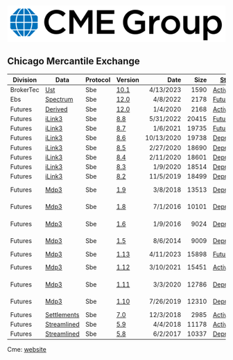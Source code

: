 [![Cme](https://github.com/Open-Markets-Initiative/Directory/blob/main/Organizations/Cme/Images/Logo.png)](http://www.cmegroup.com)


## Chicago Mercantile Exchange

| Division | Data | Protocol | Version | Date | Size | [Status][Omi.Glossary.Status] | [Testing][Omi.Glossary.Testing] | Specification |
| --- | --- | --- | --- | ---: | ---: | --- | --- | --- |
| BrokerTec | [Ust][Cme.BrokerTec.Ust.Sbe.v10.1.Dissector] | Sbe | [10.1][Cme.BrokerTec.Ust.Sbe.v10.1.Dissector] | 4/13/2023 | 1590 | [Active][Omi.Glossary.Status.Active] | [Beta][Omi.Glossary.Testing.Beta] | [url][Cme.BrokerTec.Ust.Sbe.v10.1.Url] - [xml][Cme.BrokerTec.Ust.Sbe.v10.1.Xml] |
| Ebs | [Spectrum][Cme.Ebs.Spectrum.Sbe.v12.0.Dissector] | Sbe | [12.0][Cme.Ebs.Spectrum.Sbe.v12.0.Dissector] | 4/8/2022 | 2178 | [Future][Omi.Glossary.Status.Future] | [Untested][Omi.Glossary.Testing.Untested] | [url][Cme.Ebs.Spectrum.Sbe.v12.0.Url] - [xml][Cme.Ebs.Spectrum.Sbe.v12.0.Xml] |
| Futures | [Derived][Cme.Futures.Derived.Sbe.v12.0.Dissector] | Sbe | [12.0][Cme.Futures.Derived.Sbe.v12.0.Dissector] | 1/4/2020 | 2168 | [Active][Omi.Glossary.Status.Active] | [Untested][Omi.Glossary.Testing.Untested] | [url][Cme.Futures.Derived.Sbe.v12.0.Url] - [xml][Cme.Futures.Derived.Sbe.v12.0.Xml] |
| Futures | [iLink3][Cme.Futures.iLink3.Sbe.v8.8.Dissector] | Sbe | [8.8][Cme.Futures.iLink3.Sbe.v8.8.Dissector] | 5/31/2022 | 20415 | [Future][Omi.Glossary.Status.Future] | [Verified][Omi.Glossary.Testing.Verified] | [url][Cme.Futures.iLink3.Sbe.v8.8.Url] - [xml][Cme.Futures.iLink3.Sbe.v8.8.Xml] |
| Futures | [iLink3][Cme.Futures.iLink3.Sbe.v8.7.Dissector] | Sbe | [8.7][Cme.Futures.iLink3.Sbe.v8.7.Dissector] | 1/6/2021 | 19735 | [Future][Omi.Glossary.Status.Future] | [Verified][Omi.Glossary.Testing.Verified] | [url][Cme.Futures.iLink3.Sbe.v8.7.Url] - [xml][Cme.Futures.iLink3.Sbe.v8.7.Xml] |
| Futures | [iLink3][Cme.Futures.iLink3.Sbe.v8.6.Dissector] | Sbe | [8.6][Cme.Futures.iLink3.Sbe.v8.6.Dissector] | 10/13/2020 | 19738 | [Deprecated][Omi.Glossary.Status.Deprecated] | [Untested][Omi.Glossary.Testing.Untested] | [url][Cme.Futures.iLink3.Sbe.v8.6.Url] - [xml][Cme.Futures.iLink3.Sbe.v8.6.Xml] |
| Futures | [iLink3][Cme.Futures.iLink3.Sbe.v8.5.Dissector] | Sbe | [8.5][Cme.Futures.iLink3.Sbe.v8.5.Dissector] | 2/27/2020 | 18690 | [Deprecated][Omi.Glossary.Status.Deprecated] | [Verified][Omi.Glossary.Testing.Verified] | [url][Cme.Futures.iLink3.Sbe.v8.5.Url] - [xml][Cme.Futures.iLink3.Sbe.v8.5.Xml] |
| Futures | [iLink3][Cme.Futures.iLink3.Sbe.v8.4.Dissector] | Sbe | [8.4][Cme.Futures.iLink3.Sbe.v8.4.Dissector] | 2/11/2020 | 18601 | [Deprecated][Omi.Glossary.Status.Deprecated] | [Untested][Omi.Glossary.Testing.Untested] | [url][Cme.Futures.iLink3.Sbe.v8.4.Url] - [xml][Cme.Futures.iLink3.Sbe.v8.4.Xml] |
| Futures | [iLink3][Cme.Futures.iLink3.Sbe.v8.3.Dissector] | Sbe | [8.3][Cme.Futures.iLink3.Sbe.v8.3.Dissector] | 1/9/2020 | 18514 | [Deprecated][Omi.Glossary.Status.Deprecated] | [Untested][Omi.Glossary.Testing.Untested] | [url][Cme.Futures.iLink3.Sbe.v8.3.Url] - [xml][Cme.Futures.iLink3.Sbe.v8.3.Xml] |
| Futures | [iLink3][Cme.Futures.iLink3.Sbe.v8.2.Dissector] | Sbe | [8.2][Cme.Futures.iLink3.Sbe.v8.2.Dissector] | 11/5/2019 | 18499 | [Deprecated][Omi.Glossary.Status.Deprecated] | [Verified][Omi.Glossary.Testing.Verified] | [url][Cme.Futures.iLink3.Sbe.v8.2.Url] - [xml][Cme.Futures.iLink3.Sbe.v8.2.Xml] |
| Futures | [Mdp3][Cme.Futures.Mdp3.Sbe.v1.9.Dissector] | Sbe | [1.9][Cme.Futures.Mdp3.Sbe.v1.9.Dissector] | 3/8/2018 | 13513 | [Deprecated][Omi.Glossary.Status.Deprecated] | [Verified][Omi.Glossary.Testing.Verified] | [url][Cme.Futures.Mdp3.Sbe.v1.9.Url] - [xml][Cme.Futures.Mdp3.Sbe.v1.9.Xml] - [ftp][Cme.Futures.Mdp3.Sbe.v1.9.Ftp] |
| Futures | [Mdp3][Cme.Futures.Mdp3.Sbe.v1.8.Dissector] | Sbe | [1.8][Cme.Futures.Mdp3.Sbe.v1.8.Dissector] | 7/1/2016 | 10101 | [Deprecated][Omi.Glossary.Status.Deprecated] | [Verified][Omi.Glossary.Testing.Verified] | [url][Cme.Futures.Mdp3.Sbe.v1.8.Url] - [xml][Cme.Futures.Mdp3.Sbe.v1.8.Xml] - [ftp][Cme.Futures.Mdp3.Sbe.v1.8.Ftp] |
| Futures | [Mdp3][Cme.Futures.Mdp3.Sbe.v1.6.Dissector] | Sbe | [1.6][Cme.Futures.Mdp3.Sbe.v1.6.Dissector] | 1/9/2016 | 9024 | [Deprecated][Omi.Glossary.Status.Deprecated] | [Verified][Omi.Glossary.Testing.Verified] | [url][Cme.Futures.Mdp3.Sbe.v1.6.Url] - [xml][Cme.Futures.Mdp3.Sbe.v1.6.Xml] - [ftp][Cme.Futures.Mdp3.Sbe.v1.6.Ftp] |
| Futures | [Mdp3][Cme.Futures.Mdp3.Sbe.v1.5.Dissector] | Sbe | [1.5][Cme.Futures.Mdp3.Sbe.v1.5.Dissector] | 8/6/2014 | 9009 | [Deprecated][Omi.Glossary.Status.Deprecated] | [Verified][Omi.Glossary.Testing.Verified] | [url][Cme.Futures.Mdp3.Sbe.v1.5.Url] - [xml][Cme.Futures.Mdp3.Sbe.v1.5.Xml] - [ftp][Cme.Futures.Mdp3.Sbe.v1.5.Ftp] |
| Futures | [Mdp3][Cme.Futures.Mdp3.Sbe.v1.13.Dissector] | Sbe | [1.13][Cme.Futures.Mdp3.Sbe.v1.13.Dissector] | 4/11/2023 | 15898 | [Future][Omi.Glossary.Status.Future] | [Untested][Omi.Glossary.Testing.Untested] | [url][Cme.Futures.Mdp3.Sbe.v1.13.Url] - [xml][Cme.Futures.Mdp3.Sbe.v1.13.Xml] |
| Futures | [Mdp3][Cme.Futures.Mdp3.Sbe.v1.12.Dissector] | Sbe | [1.12][Cme.Futures.Mdp3.Sbe.v1.12.Dissector] | 3/10/2021 | 15451 | [Active][Omi.Glossary.Status.Active] | [Untested][Omi.Glossary.Testing.Untested] | [url][Cme.Futures.Mdp3.Sbe.v1.12.Url] - [xml][Cme.Futures.Mdp3.Sbe.v1.12.Xml] - [ftp][Cme.Futures.Mdp3.Sbe.v1.12.Ftp] |
| Futures | [Mdp3][Cme.Futures.Mdp3.Sbe.v1.11.Dissector] | Sbe | [1.11][Cme.Futures.Mdp3.Sbe.v1.11.Dissector] | 3/3/2020 | 12786 | [Deprecated][Omi.Glossary.Status.Deprecated] | [Untested][Omi.Glossary.Testing.Untested] | [url][Cme.Futures.Mdp3.Sbe.v1.11.Url] - [xml][Cme.Futures.Mdp3.Sbe.v1.11.Xml] - [ftp][Cme.Futures.Mdp3.Sbe.v1.11.Ftp] |
| Futures | [Mdp3][Cme.Futures.Mdp3.Sbe.v1.10.Dissector] | Sbe | [1.10][Cme.Futures.Mdp3.Sbe.v1.10.Dissector] | 7/26/2019 | 12310 | [Deprecated][Omi.Glossary.Status.Deprecated] | [Untested][Omi.Glossary.Testing.Untested] | [url][Cme.Futures.Mdp3.Sbe.v1.10.Url] - [xml][Cme.Futures.Mdp3.Sbe.v1.10.Xml] - [ftp][Cme.Futures.Mdp3.Sbe.v1.10.Ftp] |
| Futures | [Settlements][Cme.Futures.Settlements.Sbe.v7.0.Dissector] | Sbe | [7.0][Cme.Futures.Settlements.Sbe.v7.0.Dissector] | 12/3/2018 | 2985 | [Active][Omi.Glossary.Status.Active] | [Untested][Omi.Glossary.Testing.Untested] | [url][Cme.Futures.Settlements.Sbe.v7.0.Url] - [xml][Cme.Futures.Settlements.Sbe.v7.0.Xml] |
| Futures | [Streamlined][Cme.Futures.Streamlined.Sbe.v5.9.Dissector] | Sbe | [5.9][Cme.Futures.Streamlined.Sbe.v5.9.Dissector] | 4/4/2018 | 11178 | [Active][Omi.Glossary.Status.Active] | [Untested][Omi.Glossary.Testing.Untested] | [url][Cme.Futures.Streamlined.Sbe.v5.9.Url] - [xml][Cme.Futures.Streamlined.Sbe.v5.9.Xml] |
| Futures | [Streamlined][Cme.Futures.Streamlined.Sbe.v5.8.Dissector] | Sbe | [5.8][Cme.Futures.Streamlined.Sbe.v5.8.Dissector] | 6/2/2017 | 10337 | [Deprecated][Omi.Glossary.Status.Deprecated] | [Untested][Omi.Glossary.Testing.Untested] | [url][Cme.Futures.Streamlined.Sbe.v5.8.Url] - [xml][Cme.Futures.Streamlined.Sbe.v5.8.Xml] |


Cme: [website](http://www.cmegroup.com "Go to Chicago Mercantile Exchange")


[Omi.Glossary.Status]: https://github.com/Open-Markets-Initiative/Directory/blob/main/Glossary/Status.md "Protocol Deployment Status"
[Omi.Glossary.Status.Active]: https://github.com/Open-Markets-Initiative/Directory/blob/main/Glossary/Status.md "Deployment Status: Protocol is in active production"
[Omi.Glossary.Status.Deprecated]: https://github.com/Open-Markets-Initiative/Directory/blob/main/Glossary/Status.md "Deployment Status: Protocol is no longer in active use"
[Omi.Glossary.Status.Future]: https://github.com/Open-Markets-Initiative/Directory/blob/main/Glossary/Status.md "Deployment Status: Protocol is not yet deployed to an active production environment"
[Omi.Glossary.Status.Unknown]: https://github.com/Open-Markets-Initiative/Directory/blob/main/Glossary/Status.md "Deployment Status: Protocol deployment status is unknown"
[Omi.Glossary.Status.Header]: https://github.com/Open-Markets-Initiative/Directory/blob/main/Glossary/Status.md "Deployment Status: Header only protocol provided for debugging"
[Omi.Glossary.Testing]: https://github.com/Open-Markets-Initiative/Directory/blob/main/Glossary/Testing.md "Protocol Testing Status"
[Omi.Glossary.Testing.Verified]: https://github.com/Open-Markets-Initiative/Directory/blob/main/Glossary/Testing.md "Testing Status: Protocol has been tested on live data"
[Omi.Glossary.Testing.Incomplete]: https://github.com/Open-Markets-Initiative/Directory/blob/main/Glossary/Testing.md "Testing Status: Protocol has been tested on live data but contains known issues"
[Omi.Glossary.Testing.Beta]: https://github.com/Open-Markets-Initiative/Directory/blob/main/Glossary/Testing.md "Testing Status: Protocol has not been tested and structure is speculative"
[Omi.Glossary.Testing.Untested]: https://github.com/Open-Markets-Initiative/Directory/blob/main/Glossary/Testing.md "Testing Status: Protocol has not been tested on live data"

[Cme.Futures.Mdp3.Sbe.v1.5.Dissector]: https://github.com/Open-Markets-Initiative/wireshark-lua/blob/main/Cme/Cme_Futures_Mdp3_Sbe_v1_5_Dissector.lua "Cme Futures Mdp3 Sbe v1.5 Wireshark Dissector"
[Cme.Futures.Mdp3.Sbe.v1.5.Url]: https://www.cmegroup.com/confluence/display/EPICSANDBOX/CME+MDP+3.0+Market+Data "Chicago Mercantile Exchange 1.5 Url"
[Cme.Futures.Mdp3.Sbe.v1.5.Xml]: https://github.com/Open-Markets-Initiative/Directory/blob/main/Organizations/Cme/Specifications/Cme.Futures.Mdp3.Sbe.v.1.5.xml "Chicago Mercantile Exchange 1.5 Xml"
[Cme.Futures.Mdp3.Sbe.v1.5.Ftp]: ftp://ftp.cmegroup.com/SBEFix/Production/Templates "Chicago Mercantile Exchange 1.5 Ftp"
[Cme.Futures.Mdp3.Sbe.v1.6.Dissector]: https://github.com/Open-Markets-Initiative/wireshark-lua/blob/main/Cme/Cme_Futures_Mdp3_Sbe_v1_6_Dissector.lua "Cme Futures Mdp3 Sbe v1.6 Wireshark Dissector"
[Cme.Futures.Mdp3.Sbe.v1.6.Url]: https://www.cmegroup.com/confluence/display/EPICSANDBOX/CME+MDP+3.0+Market+Data "Chicago Mercantile Exchange 1.6 Url"
[Cme.Futures.Mdp3.Sbe.v1.6.Xml]: https://github.com/Open-Markets-Initiative/Directory/blob/main/Organizations/Cme/Specifications/Cme.Futures.Mdp3.Sbe.v1.6.xml "Chicago Mercantile Exchange 1.6 Xml"
[Cme.Futures.Mdp3.Sbe.v1.6.Ftp]: ftp://ftp.cmegroup.com/SBEFix/Production/Templates "Chicago Mercantile Exchange 1.6 Ftp"
[Cme.Futures.Mdp3.Sbe.v1.8.Dissector]: https://github.com/Open-Markets-Initiative/wireshark-lua/blob/main/Cme/Cme_Futures_Mdp3_Sbe_v1_8_Dissector.lua "Cme Futures Mdp3 Sbe v1.8 Wireshark Dissector"
[Cme.Futures.Mdp3.Sbe.v1.8.Url]: https://www.cmegroup.com/confluence/display/EPICSANDBOX/CME+MDP+3.0+Market+Data "Chicago Mercantile Exchange 1.8 Url"
[Cme.Futures.Mdp3.Sbe.v1.8.Xml]: https://github.com/Open-Markets-Initiative/Directory/blob/main/Organizations/Cme/Specifications/Cme.Futures.Mdp3.Sbe.v1.8.xml "Chicago Mercantile Exchange 1.8 Xml"
[Cme.Futures.Mdp3.Sbe.v1.8.Ftp]: ftp://ftp.cmegroup.com/SBEFix/Production/Templates "Chicago Mercantile Exchange 1.8 Ftp"
[Cme.Futures.Mdp3.Sbe.v1.9.Dissector]: https://github.com/Open-Markets-Initiative/wireshark-lua/blob/main/Cme/Cme_Futures_Mdp3_Sbe_v1_9_Dissector.lua "Cme Futures Mdp3 Sbe v1.9 Wireshark Dissector"
[Cme.Futures.Mdp3.Sbe.v1.9.Url]: https://www.cmegroup.com/confluence/display/EPICSANDBOX/CME+MDP+3.0+Market+Data "Chicago Mercantile Exchange 1.9 Url"
[Cme.Futures.Mdp3.Sbe.v1.9.Xml]: https://github.com/Open-Markets-Initiative/Directory/blob/main/Organizations/Cme/Specifications/Cme.Futures.Mdp3.Sbe.v1.9.xml "Chicago Mercantile Exchange 1.9 Xml"
[Cme.Futures.Mdp3.Sbe.v1.9.Ftp]: ftp://ftp.cmegroup.com/SBEFix/Production/Templates "Chicago Mercantile Exchange 1.9 Ftp"
[Cme.Futures.Mdp3.Sbe.v1.10.Dissector]: https://github.com/Open-Markets-Initiative/wireshark-lua/blob/main/Cme/Cme_Futures_Mdp3_Sbe_v1_10_Dissector.lua "Cme Futures Mdp3 Sbe v1.10 Wireshark Dissector"
[Cme.Futures.Mdp3.Sbe.v1.10.Url]: https://www.cmegroup.com/confluence/display/EPICSANDBOX/CME+MDP+3.0+Market+Data "Chicago Mercantile Exchange 1.10 Url"
[Cme.Futures.Mdp3.Sbe.v1.10.Xml]: https://github.com/Open-Markets-Initiative/Directory/blob/main/Organizations/Cme/Specifications/Cme.Futures.Mdp3.Sbe.v1.10.xml "Chicago Mercantile Exchange 1.10 Xml"
[Cme.Futures.Mdp3.Sbe.v1.10.Ftp]: ftp://ftp.cmegroup.com/SBEFix/Production/Templates "Chicago Mercantile Exchange 1.10 Ftp"
[Cme.Futures.Mdp3.Sbe.v1.11.Dissector]: https://github.com/Open-Markets-Initiative/wireshark-lua/blob/main/Cme/Cme_Futures_Mdp3_Sbe_v1_11_Dissector.lua "Cme Futures Mdp3 Sbe v1.11 Wireshark Dissector"
[Cme.Futures.Mdp3.Sbe.v1.11.Url]: https://www.cmegroup.com/confluence/display/EPICSANDBOX/CME+MDP+3.0+Market+Data "Chicago Mercantile Exchange 1.11 Url"
[Cme.Futures.Mdp3.Sbe.v1.11.Xml]: https://github.com/Open-Markets-Initiative/Directory/blob/main/Organizations/Cme/Specifications/Cme.Futures.Mdp3.Sbe.v1.11.xml "Chicago Mercantile Exchange 1.11 Xml"
[Cme.Futures.Mdp3.Sbe.v1.11.Ftp]: ftp://ftp.cmegroup.com/SBEFix/Production/Templates "Chicago Mercantile Exchange 1.11 Ftp"
[Cme.Futures.Mdp3.Sbe.v1.12.Dissector]: https://github.com/Open-Markets-Initiative/wireshark-lua/blob/main/Cme/Cme_Futures_Mdp3_Sbe_v1_12_Dissector.lua "Cme Futures Mdp3 Sbe v1.12 Wireshark Dissector"
[Cme.Futures.Mdp3.Sbe.v1.12.Url]: https://www.cmegroup.com/confluence/display/EPICSANDBOX/CME+MDP+3.0+Market+Data "Chicago Mercantile Exchange 1.12 Url"
[Cme.Futures.Mdp3.Sbe.v1.12.Xml]: https://github.com/Open-Markets-Initiative/Directory/blob/main/Organizations/Cme/Specifications/Cme.Futures.Mdp3.Sbe.v1.12.xml "Chicago Mercantile Exchange 1.12 Xml"
[Cme.Futures.Mdp3.Sbe.v1.12.Ftp]: ftp://ftp.cmegroup.com/SBEFix/Production/Templates "Chicago Mercantile Exchange 1.12 Ftp"
[Cme.Futures.Mdp3.Sbe.v1.13.Dissector]: https://github.com/Open-Markets-Initiative/wireshark-lua/blob/main/Cme/Cme_Futures_Mdp3_Sbe_v1_13_Dissector.lua "Cme Futures Mdp3 Sbe v1.13 Wireshark Dissector"
[Cme.Futures.Mdp3.Sbe.v1.13.Url]: https://www.cmegroup.com/confluence/display/EPICSANDBOX/CME+MDP+3.0+Market+Data "Chicago Mercantile Exchange 1.13 Url"
[Cme.Futures.Mdp3.Sbe.v1.13.Xml]: https://github.com/Open-Markets-Initiative/Directory/blob/main/Organizations/Cme/Specifications/Cme.Futures.Mdp3.Sbe.v1.13.xml "Chicago Mercantile Exchange 1.13 Xml"
[Cme.Futures.Streamlined.Sbe.v5.8.Dissector]: https://github.com/Open-Markets-Initiative/wireshark-lua/blob/main/Cme/Cme_Futures_Streamlined_Sbe_v5_8_Dissector.lua "Cme Futures Streamlined Sbe v5.8 Wireshark Dissector"
[Cme.Futures.Streamlined.Sbe.v5.8.Url]: https://www.cmegroup.com/confluence/display/EPICSANDBOX/SBE+-+Streamlined+Market+Data "Chicago Mercantile Exchange 5.8 Url"
[Cme.Futures.Streamlined.Sbe.v5.8.Xml]: https://github.com/Open-Markets-Initiative/Directory/blob/main/Organizations/Cme/Specifications/Cme.Futures.Streamlined.Sbe.v5.8.xml "Chicago Mercantile Exchange 5.8 Xml"
[Cme.Futures.Streamlined.Sbe.v5.9.Dissector]: https://github.com/Open-Markets-Initiative/wireshark-lua/blob/main/Cme/Cme_Futures_Streamlined_Sbe_v5_9_Dissector.lua "Cme Futures Streamlined Sbe v5.9 Wireshark Dissector"
[Cme.Futures.Streamlined.Sbe.v5.9.Url]: https://www.cmegroup.com/confluence/display/EPICSANDBOX/SBE+-+Streamlined+Market+Data "Chicago Mercantile Exchange 5.9 Url"
[Cme.Futures.Streamlined.Sbe.v5.9.Xml]: https://github.com/Open-Markets-Initiative/Directory/blob/main/Organizations/Cme/Specifications/Cme.Futures.Streamlined.Sbe.v5.9.xml "Chicago Mercantile Exchange 5.9 Xml"
[Cme.Futures.Settlements.Sbe.v7.0.Dissector]: https://github.com/Open-Markets-Initiative/wireshark-lua/blob/main/Cme/Cme_Futures_Settlements_Sbe_v7_0_Dissector.lua "Cme Futures Settlements Sbe v7.0 Wireshark Dissector"
[Cme.Futures.Settlements.Sbe.v7.0.Url]: https://www.cmegroup.com/confluence/display/EPICSANDBOX/SBE+-+Streamlined+Market+Data "Chicago Mercantile Exchange 7.0 Url"
[Cme.Futures.Settlements.Sbe.v7.0.Xml]: https://github.com/Open-Markets-Initiative/Directory/blob/main/Organizations/Cme/Specifications/Cme.Futures.Settlements.Sbe.v7.0.xml "Chicago Mercantile Exchange 7.0 Xml"
[Cme.Futures.iLink3.Sbe.v8.2.Dissector]: https://github.com/Open-Markets-Initiative/wireshark-lua/blob/main/Cme/Cme_Futures_iLink3_Sbe_v8_2_Dissector.lua "Cme Futures iLink3 Sbe v8.2 Wireshark Dissector"
[Cme.Futures.iLink3.Sbe.v8.2.Url]: https://www.cmegroup.com/confluence/display/EPICSANDBOX/iLink+3+-+Simple+Binary+Encoding "Chicago Mercantile Exchange 8.2 Url"
[Cme.Futures.iLink3.Sbe.v8.2.Xml]: https://github.com/Open-Markets-Initiative/Directory/blob/main/Organizations/Cme/Specifications/Cme.Futures.iLink3.Sbe.v8.2.xml "Chicago Mercantile Exchange 8.2 Xml"
[Cme.Futures.iLink3.Sbe.v8.3.Dissector]: https://github.com/Open-Markets-Initiative/wireshark-lua/blob/main/Cme/Cme_Futures_iLink3_Sbe_v8_3_Dissector.lua "Cme Futures iLink3 Sbe v8.3 Wireshark Dissector"
[Cme.Futures.iLink3.Sbe.v8.3.Url]: https://www.cmegroup.com/confluence/display/EPICSANDBOX/iLink+3+-+Simple+Binary+Encoding "Chicago Mercantile Exchange 8.3 Url"
[Cme.Futures.iLink3.Sbe.v8.3.Xml]: https://github.com/Open-Markets-Initiative/Directory/blob/main/Organizations/Cme/Specifications/Cme.Futures.iLink3.Sbe.v8.3.xml "Chicago Mercantile Exchange 8.3 Xml"
[Cme.Futures.iLink3.Sbe.v8.4.Dissector]: https://github.com/Open-Markets-Initiative/wireshark-lua/blob/main/Cme/Cme_Futures_iLink3_Sbe_v8_4_Dissector.lua "Cme Futures iLink3 Sbe v8.4 Wireshark Dissector"
[Cme.Futures.iLink3.Sbe.v8.4.Url]: https://www.cmegroup.com/confluence/display/EPICSANDBOX/iLink+3+-+Simple+Binary+Encoding "Chicago Mercantile Exchange 8.4 Url"
[Cme.Futures.iLink3.Sbe.v8.4.Xml]: https://github.com/Open-Markets-Initiative/Directory/blob/main/Organizations/Cme/Specifications/Cme.Futures.iLink3.Sbe.v8.4.xml "Chicago Mercantile Exchange 8.4 Xml"
[Cme.Futures.iLink3.Sbe.v8.5.Dissector]: https://github.com/Open-Markets-Initiative/wireshark-lua/blob/main/Cme/Cme_Futures_iLink3_Sbe_v8_5_Dissector.lua "Cme Futures iLink3 Sbe v8.5 Wireshark Dissector"
[Cme.Futures.iLink3.Sbe.v8.5.Url]: https://www.cmegroup.com/confluence/display/EPICSANDBOX/iLink+3+-+Simple+Binary+Encoding "Chicago Mercantile Exchange 8.5 Url"
[Cme.Futures.iLink3.Sbe.v8.5.Xml]: https://github.com/Open-Markets-Initiative/Directory/blob/main/Organizations/Cme/Specifications/Cme.Futures.iLink3.Sbe.v8.5.xml "Chicago Mercantile Exchange 8.5 Xml"
[Cme.Futures.iLink3.Sbe.v8.6.Dissector]: https://github.com/Open-Markets-Initiative/wireshark-lua/blob/main/Cme/Cme_Futures_iLink3_Sbe_v8_6_Dissector.lua "Cme Futures iLink3 Sbe v8.6 Wireshark Dissector"
[Cme.Futures.iLink3.Sbe.v8.6.Url]: https://www.cmegroup.com/confluence/display/EPICSANDBOX/iLink+3+-+Simple+Binary+Encoding "Chicago Mercantile Exchange 8.6 Url"
[Cme.Futures.iLink3.Sbe.v8.6.Xml]: https://github.com/Open-Markets-Initiative/Directory/blob/main/Organizations/Cme/Specifications/Cme.Futures.iLink3.Sbe.v8.6.xml "Chicago Mercantile Exchange 8.6 Xml"
[Cme.Futures.iLink3.Sbe.v8.7.Dissector]: https://github.com/Open-Markets-Initiative/wireshark-lua/blob/main/Cme/Cme_Futures_iLink3_Sbe_v8_7_Dissector.lua "Cme Futures iLink3 Sbe v8.7 Wireshark Dissector"
[Cme.Futures.iLink3.Sbe.v8.7.Url]: https://www.cmegroup.com/confluence/display/EPICSANDBOX/iLink+3+-+Simple+Binary+Encoding "Chicago Mercantile Exchange 8.7 Url"
[Cme.Futures.iLink3.Sbe.v8.7.Xml]: https://github.com/Open-Markets-Initiative/Directory/blob/main/Organizations/Cme/Specifications/Cme.Futures.iLink3.Sbe.v8.7.xml "Chicago Mercantile Exchange 8.7 Xml"
[Cme.Futures.iLink3.Sbe.v8.8.Dissector]: https://github.com/Open-Markets-Initiative/wireshark-lua/blob/main/Cme/Cme_Futures_iLink3_Sbe_v8_8_Dissector.lua "Cme Futures iLink3 Sbe v8.8 Wireshark Dissector"
[Cme.Futures.iLink3.Sbe.v8.8.Url]: https://www.cmegroup.com/confluence/display/EPICSANDBOX/iLink+3+-+Simple+Binary+Encoding "Chicago Mercantile Exchange 8.8 Url"
[Cme.Futures.iLink3.Sbe.v8.8.Xml]: https://github.com/Open-Markets-Initiative/Directory/blob/main/Organizations/Cme/Specifications/Cme.Futures.iLink3.Sbe.v8.8.xml "Chicago Mercantile Exchange 8.8 Xml"
[Cme.BrokerTec.Ust.Sbe.v10.1.Dissector]: https://github.com/Open-Markets-Initiative/wireshark-lua/blob/main/Cme/Cme_BrokerTec_Ust_Sbe_v10_1_Dissector.lua "Cme BrokerTec Ust Sbe v10.1 Wireshark Dissector"
[Cme.BrokerTec.Ust.Sbe.v10.1.Url]: https://www.cmegroup.com/confluence/display/EPICSANDBOX/BrokerTec+U.S.+Treasury+Market+Data "Chicago Mercantile Exchange 10.1 Url"
[Cme.BrokerTec.Ust.Sbe.v10.1.Xml]: https://github.com/Open-Markets-Initiative/Directory/blob/main/Organizations/Cme/Specifications/Cme.BrokerTec.Ust.Sbe.v10.1.xml "Chicago Mercantile Exchange 10.1 Xml"
[Cme.Futures.Derived.Sbe.v12.0.Dissector]: https://github.com/Open-Markets-Initiative/wireshark-lua/blob/main/Cme/Cme_Futures_Derived_Sbe_v12_0_Dissector.lua "Cme Futures Derived Sbe v12.0 Wireshark Dissector"
[Cme.Futures.Derived.Sbe.v12.0.Url]: https://www.cmegroup.com/market-data/derived-data.html "Chicago Mercantile Exchange 12.0 Url"
[Cme.Futures.Derived.Sbe.v12.0.Xml]: https://github.com/Open-Markets-Initiative/Directory/blob/main/Organizations/Cme/Specifications/Cme.Futures.Derived.Sbe.v12.0.xml "Chicago Mercantile Exchange 12.0 Xml"
[Cme.Ebs.Spectrum.Sbe.v12.0.Dissector]: https://github.com/Open-Markets-Initiative/wireshark-lua/blob/main/Cme/Cme_Ebs_Spectrum_Sbe_v12_0_Dissector.lua "Cme Ebs Spectrum Sbe v12.0 Wireshark Dissector"
[Cme.Ebs.Spectrum.Sbe.v12.0.Url]: https://www.cmegroup.com/confluence/display/EPICSANDBOX/EBS+Spectrum+Market+Data "Chicago Mercantile Exchange 12.0 Url"
[Cme.Ebs.Spectrum.Sbe.v12.0.Xml]: https://github.com/Open-Markets-Initiative/Directory/blob/main/Organizations/Cme/Specifications/Cme.Ebs.Spectrum.Sbe.v12.0.xml "Chicago Mercantile Exchange 12.0 Xml"
